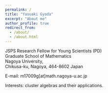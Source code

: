 ```yaml
---
permalink: /
title: "Yasuaki Gyoda"
excerpt: "About me"
author_profile: true
redirect_from: 
  - /about/
  - /about.html
---
```


JSPS Research Fellow for Young Scientists (PD)<br />
Graduate School of Mathematics<br />
Nagoya University,<br />
Chikusa-ku, Nagoya, 464-8602 Japan<br />

E-mail: m17009g[at]math.nagoya-u.ac.jp

Interests: cluster algebras and their applications.

